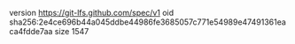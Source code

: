 version https://git-lfs.github.com/spec/v1
oid sha256:2e4ce696b44a045ddbe44986fe3685057c771e54989e47491361eaca4fdde7aa
size 1547
